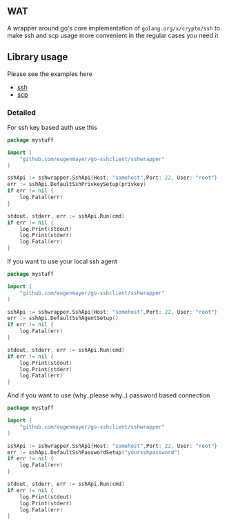 ## WAT

A wrapper around go's core implementation of `golang.org/x/crypto/ssh` to make ssh and scp usage more convenient in the regular cases you need it

## Library usage

Please see the examples here
 - [ssh](https://github.com/EugenMayer/go-antibash-boilerplate/blob/master/cmd/myssh.go)
 - [scp](https://github.com/EugenMayer/go-antibash-boilerplate/blob/master/cmd/myscp.go)
 


### Detailed
For ssh key based auth use this 
```go
package mystuff

import (
	"github.com/eugenmayer/go-sshclient/sshwrapper"
)

sshApi := sshwrapper.SshApi{Host: "somehost",Port: 22, User: "root"}
err := sshApi.DefaultSshPrivkeySetup(privkey)
if err != nil {
    log.Fatal(err)
}

stdout, stderr, err := sshApi.Run(cmd)
if err != nil {
    log.Print(stdout)
    log.Print(stderr)
    log.Fatal(err)
}
```

If you want to use your local ssh agent

```go
package mystuff

import (
	"github.com/eugenmayer/go-sshclient/sshwrapper"
)

sshApi := sshwrapper.SshApi{Host: "somehost",Port: 22, User: "root"}
err := sshApi.DefaultSshAgentSetup()
if err != nil {
    log.Fatal(err)
}

stdout, stderr, err := sshApi.Run(cmd)
if err != nil {
    log.Print(stdout)
    log.Print(stderr)
    log.Fatal(err)
}
```

And if you want to use (why..please why..) password based connection

```go
package mystuff

import (
	"github.com/eugenmayer/go-sshclient/sshwrapper"
)

sshApi := sshwrapper.SshApi{Host: "somehost",Port: 22, User: "root"}
err := sshApi.DefaultSshPasswordSetup("yoursshpassword")
if err != nil {
    log.Fatal(err)
}

stdout, stderr, err := sshApi.Run(cmd)
if err != nil {
    log.Print(stdout)
    log.Print(stderr)
    log.Fatal(err)
}
```


 